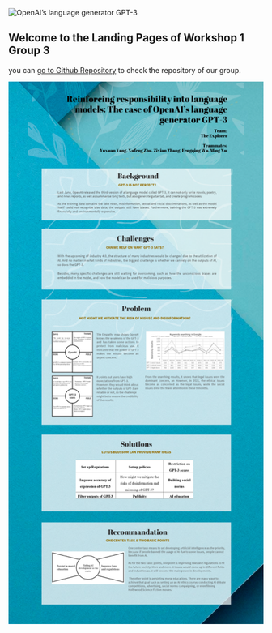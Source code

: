 ![OpenAI’s language generator GPT-3](https://github.com/DianciePR/COMP8260-workshop01-group03/blob/gh-pages/title.jpg)
## Welcome to the Landing Pages of Workshop 1 Group 3

you can [go to Github Repository](https://github.com/DianciePR/COMP8260-workshop01-group03) to check the repository of our group.


<img src="landingpage.png" width="2046">
